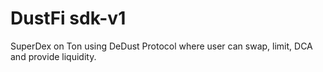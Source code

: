 # DustFi sdk-v1
SuperDex on Ton using DeDust Protocol where user can swap, limit, DCA and provide liquidity.
